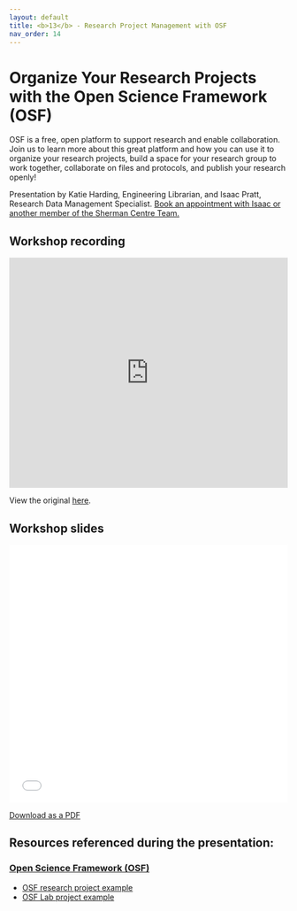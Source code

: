 ```yaml
---
layout: default
title: <b>13</b> - Research Project Management with OSF
nav_order: 14
---
```


# Organize Your Research Projects with the Open Science Framework (OSF)

OSF is a free, open platform to support research and enable collaboration. Join us to learn more about this great platform and how you can use it to organize your research projects, build a space for your research group to work together, collaborate on files and protocols, and publish your research openly!

Presentation by Katie Harding, Engineering Librarian, and Isaac Pratt, Research Data Management Specialist.
[Book an appointment with Isaac or another member of the Sherman Centre Team.](https://libcal.mcmaster.ca/appointments/)


## Workshop recording

<iframe height="416" width="100%" allowfullscreen frameborder=0 src="https://echo360.ca/media/42c68728-bfad-4249-88bc-c0ab054ddaa2/public?autoplay=false&automute=false"></iframe>

View the original [here](https://echo360.ca/media/42c68728-bfad-4249-88bc-c0ab054ddaa2/public).

## Workshop slides

<embed src="assets/docs/2021-11-23-OSF-slides.pdf" style="border:none;" width="100%" height="466px">

[Download as a PDF](https://github.com/scds/intro-rdm/raw/main/assets/docs/2021-11-23-OSF-slides.pdf)

## Resources referenced during the presentation:

### [Open Science Framework (OSF)](https://osf.io/)
* [OSF research project example](https://osf.io/zb3de/)
* [OSF Lab project example](https://osf.io/r73dc/)
